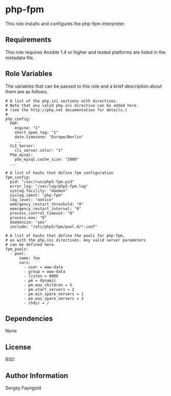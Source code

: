 php-fpm
========

This role installs and configures the php-fpm interpreter.

Requirements
------------

This role requires Ansible 1.4 or higher and tested platforms are listed in the metadata file.

Role Variables
--------------

The variables that can be passed to this role and a brief description about
them are as follows.

    # A list of the php.ini sections with directives.
    # Note that any valid php.ini directive can be added here.
    # (see the http://php.net documentation for details.)
    # 
    php_config:
      PHP:
        engine: "1"
        short_open_tag: "1"
        date.timezone: "Europe/Berlin"
        ...
      CLI Server:
        cli_server.color: "1"
      Pdo_mysql:
        pdo_mysql.cache_size: "2000"
      ...

    # A list of hashs that define fpm configuration
    fpm_config:
      pid: "/var/run/php5-fpm.pid"
      error_log: "/var/log/php5-fpm.log"
      syslog.facility: "daemon"
      syslog.ident: "php-fpm"
      log_level: "notice"
      emergency_restart_threshold: "0"
      emergency_restart_interval: "0"
      process_control_timeout: "0"
      process.max: "0"
      daemonize: "yes"
      include: "/etc/php5/fpm/pool.d/*.conf"

    # A list of hashs that define the pools for php-fpm,
    # as with the php.ini directives. Any valid server parameters
    # can be defined here.
    fpm_pools:
      - pool:
          name: foo
          vars:
            - user = www-data
            - group = www-data
            - listen = 8000
            - pm = dynamic
            - pm.max_children = 5
            - pm.start_servers = 2
            - pm.min_spare_servers = 1
            - pm.max_spare_servers = 3
            - chdir = /

Dependencies
------------

None

License
-------

BSD

Author Information
------------------

Sergey Fayngold
